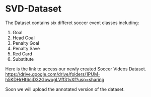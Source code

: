 # SVD-Dataset
The Dataset contains six differet soccer event classes including:

1. Goal
2. Head Goal
3. Penalty Goal
4. Penalty Save
5. Red Card
6. Substitute

Here is the link to access our newly created Soccer Videos Dataset.
https://drive.google.com/drive/folders/1PUM-h5KDHrHt6ciD32GowogLVff31vXf?usp=sharing

Soon we will upload the annotated version of the dataset. 
